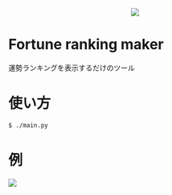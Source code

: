 <p align="center">
  <img src="https://user-images.githubusercontent.com/61448492/210188891-a191a711-1d6b-4ac3-acd2-0c0f697931e4.png">
</p>

# Fortune ranking maker

運勢ランキングを表示するだけのツール

# 使い方

``` bash
$ ./main.py
```

# 例

![](https://user-images.githubusercontent.com/61448492/210190313-0e35bba0-b5f4-4d72-bd89-98d305a47936.png)
